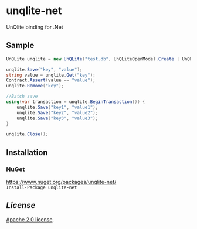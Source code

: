 # unqlite-net
UnQlite binding for .Net

## Sample
```csharp
UnQLite unqlite = new UnQLite("test.db", UnQLiteOpenModel.Create | UnQLiteOpenModel.ReadWrite);

unqlite.Save("key", "value");           
string value = unqlite.Get("key");      
Contract.Assert(value == "value");
unqlite.Remove("key");

//Batch save
using(var transaction = unqlite.BeginTransaction()) {
    unqlite.Save("key1", "value1");
    unqlite.Save("key2", "value2");
    unqlite.Save("key3", "value3");
}

unqlite.Close();
```

## Installation
### NuGet
https://www.nuget.org/packages/unqlite-net/  
`Install-Package unqlite-net`

## *License*
[Apache 2.0 license](https://raw.githubusercontent.com/sy-yanghuan/unqlite-net/master/LICENSE).

